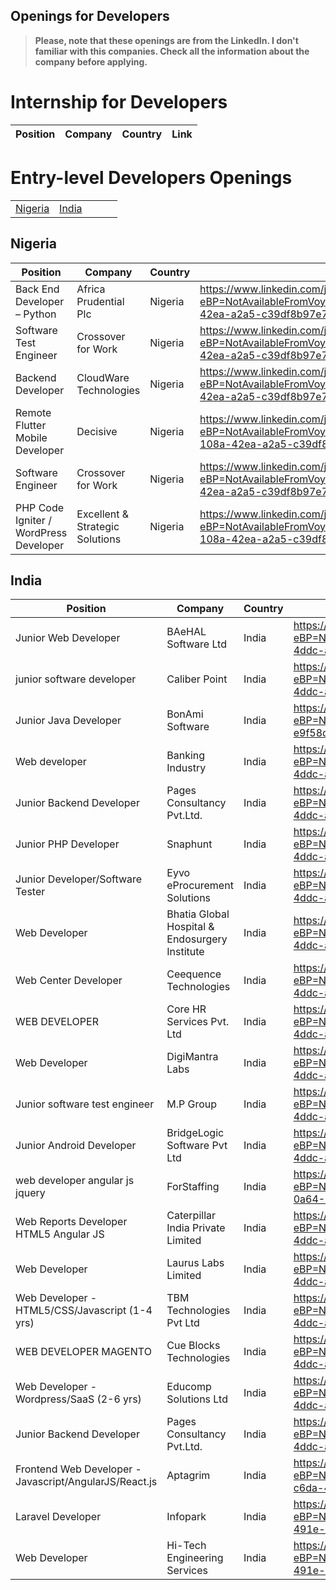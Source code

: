 ## Openings for Developers

> **Please, note that these openings are from the LinkedIn. I don't familiar with this companies. Check all the information about the company before applying.**


# Internship for Developers
|Position|Company|Country|Link|
|--|--|--|--|

# Entry-level Developers Openings

||||||
|--|--|--|--|--|
|[Nigeria](https://github.com/Hellnar/openings/blob/master/README.md/#nigeria)|[India](https://github.com/Hellnar/openings/blob/master/README.md/#india)|||||

## Nigeria

|Position|Company|Country|Link|
|--|--|--|--|
|Back End Developer – Python|Africa Prudential Plc|Nigeria|https://www.linkedin.com/jobs/view/1781129159/?eBP=NotAvailableFromVoyagerAPI&recommendedFlavor=HIDDEN_GEM&refId=651164f9-108a-42ea-a2a5-c39df8b97e70&trk=d_flagship3_search_srp_jobs|
|Software Test Engineer|Crossover for Work|Nigeria|https://www.linkedin.com/jobs/view/1770203867/?eBP=NotAvailableFromVoyagerAPI&recommendedFlavor=IN_NETWORK&refId=651164f9-108a-42ea-a2a5-c39df8b97e70&trk=d_flagship3_search_srp_jobs|
|Backend Developer|CloudWare Technologies|Nigeria|https://www.linkedin.com/jobs/view/1781128238/?eBP=NotAvailableFromVoyagerAPI&recommendedFlavor=HIDDEN_GEM&refId=651164f9-108a-42ea-a2a5-c39df8b97e70&trk=d_flagship3_search_srp_jobs|
|Remote Flutter Mobile Developer|Decisive|Nigeria|https://www.linkedin.com/jobs/view/1776441743/?eBP=NotAvailableFromVoyagerAPI&recommendedFlavor=JOB_SEEKER_QUALIFIED&refId=651164f9-108a-42ea-a2a5-c39df8b97e70&trk=d_flagship3_search_srp_jobs|
|Software Engineer|Crossover for Work|Nigeria|https://www.linkedin.com/jobs/view/1770203329/?eBP=NotAvailableFromVoyagerAPI&recommendedFlavor=IN_NETWORK&refId=651164f9-108a-42ea-a2a5-c39df8b97e70&trk=d_flagship3_search_srp_jobs|
|PHP Code Igniter / WordPress Developer|Excellent & Strategic Solutions|Nigeria|https://www.linkedin.com/jobs/view/1781217894/?eBP=NotAvailableFromVoyagerAPI&recommendedFlavor=JOB_SEEKER_QUALIFIED&refId=651164f9-108a-42ea-a2a5-c39df8b97e70&trk=d_flagship3_search_srp_jobs|

## India

|Position|Company|Country|Link|
|--|--|--|--|
|Junior Web Developer|BAeHAL Software Ltd|India|https://www.linkedin.com/jobs/view/1781777765/?eBP=NotAvailableFromVoyagerAPI&recommendedFlavor=HIDDEN_GEM&refId=9e4ef17c-0a64-4ddc-aac4-e9f58dd08e8a&trk=d_flagship3_search_srp_jobs|
|junior software developer|Caliber Point|India|https://www.linkedin.com/jobs/view/1781913575/?eBP=NotAvailableFromVoyagerAPI&recommendedFlavor=HIDDEN_GEM&refId=9e4ef17c-0a64-4ddc-aac4-e9f58dd08e8a&trk=d_flagship3_search_srp_jobs|
|Junior Java Developer|BonAmi Software|India|https://www.linkedin.com/jobs/view/1780731693/?eBP=NotAvailableFromVoyagerAPI&refId=9e4ef17c-0a64-4ddc-aac4-e9f58dd08e8a&trk=d_flagship3_search_srp_jobs|
|Web developer|Banking Industry|India|https://www.linkedin.com/jobs/view/1781928166/?eBP=NotAvailableFromVoyagerAPI&recommendedFlavor=HIDDEN_GEM&refId=9e4ef17c-0a64-4ddc-aac4-e9f58dd08e8a&trk=d_flagship3_search_srp_jobs|
|Junior Backend Developer|Pages Consultancy Pvt.Ltd.|India|https://www.linkedin.com/jobs/view/1781905975/?eBP=NotAvailableFromVoyagerAPI&recommendedFlavor=HIDDEN_GEM&refId=9e4ef17c-0a64-4ddc-aac4-e9f58dd08e8a&trk=d_flagship3_search_srp_jobs|
|Junior PHP Developer|Snaphunt|India|https://www.linkedin.com/jobs/view/1781192048/?eBP=NotAvailableFromVoyagerAPI&recommendedFlavor=HIDDEN_GEM&refId=9e4ef17c-0a64-4ddc-aac4-e9f58dd08e8a&trk=d_flagship3_search_srp_jobs|
|Junior Developer/Software Tester|Eyvo eProcurement Solutions|India|https://www.linkedin.com/jobs/view/1781776503/?eBP=NotAvailableFromVoyagerAPI&recommendedFlavor=HIDDEN_GEM&refId=9e4ef17c-0a64-4ddc-aac4-e9f58dd08e8a&trk=d_flagship3_search_srp_jobs|
|Web Developer|Bhatia Global Hospital & Endosurgery Institute|India|https://www.linkedin.com/jobs/view/1781950728/?eBP=NotAvailableFromVoyagerAPI&recommendedFlavor=HIDDEN_GEM&refId=9e4ef17c-0a64-4ddc-aac4-e9f58dd08e8a&trk=d_flagship3_search_srp_jobs|
|Web Center Developer|Ceequence Technologies|India|https://www.linkedin.com/jobs/view/1781957231/?eBP=NotAvailableFromVoyagerAPI&recommendedFlavor=HIDDEN_GEM&refId=9e4ef17c-0a64-4ddc-aac4-e9f58dd08e8a&trk=d_flagship3_search_srp_jobs|
|WEB DEVELOPER|Core HR Services Pvt. Ltd|India|https://www.linkedin.com/jobs/view/1781798113/?eBP=NotAvailableFromVoyagerAPI&recommendedFlavor=HIDDEN_GEM&refId=9e4ef17c-0a64-4ddc-aac4-e9f58dd08e8a&trk=d_flagship3_search_srp_jobs|
|Web Developer|DigiMantra Labs|India|https://www.linkedin.com/jobs/view/1781009192/?eBP=NotAvailableFromVoyagerAPI&recommendedFlavor=HIDDEN_GEM&refId=9e4ef17c-0a64-4ddc-aac4-e9f58dd08e8a&trk=d_flagship3_search_srp_jobs|
|Junior software test engineer|M.P Group |India|https://www.linkedin.com/jobs/view/1781771542/?eBP=NotAvailableFromVoyagerAPI&recommendedFlavor=HIDDEN_GEM&refId=9e4ef17c-0a64-4ddc-aac4-e9f58dd08e8a&trk=d_flagship3_search_srp_jobs|
|Junior Android Developer|BridgeLogic Software Pvt Ltd |India|https://www.linkedin.com/jobs/view/1781910878/?eBP=NotAvailableFromVoyagerAPI&recommendedFlavor=HIDDEN_GEM&refId=9e4ef17c-0a64-4ddc-aac4-e9f58dd08e8a&trk=d_flagship3_search_srp_jobs|
|web developer angular js jquery|ForStaffing|India|https://www.linkedin.com/jobs/view/1781930605/?eBP=NotAvailableFromVoyagerAPI&recommendedFlavor=JOB_SEEKER_QUALIFIED&refId=9e4ef17c-0a64-4ddc-aac4-e9f58dd08e8a&trk=d_flagship3_search_srp_jobs|
|Web Reports Developer HTML5 Angular JS|Caterpillar India Private Limited |India|https://www.linkedin.com/jobs/view/1781779134/?eBP=NotAvailableFromVoyagerAPI&recommendedFlavor=HIDDEN_GEM&refId=9e4ef17c-0a64-4ddc-aac4-e9f58dd08e8a&trk=d_flagship3_search_srp_jobs|
|Web Developer|Laurus Labs Limited|India|https://www.linkedin.com/jobs/view/1781901865/?eBP=NotAvailableFromVoyagerAPI&recommendedFlavor=HIDDEN_GEM&refId=9e4ef17c-0a64-4ddc-aac4-e9f58dd08e8a&trk=d_flagship3_search_srp_jobs|
|Web Developer - HTML5/CSS/Javascript (1-4 yrs)|TBM Technologies Pvt Ltd |India|https://www.linkedin.com/jobs/view/1781374165/?eBP=NotAvailableFromVoyagerAPI&recommendedFlavor=SCHOOL_RECRUIT&refId=9e4ef17c-0a64-4ddc-aac4-e9f58dd08e8a&trk=d_flagship3_search_srp_jobs|
|WEB DEVELOPER MAGENTO|Cue Blocks Technologies |India|https://www.linkedin.com/jobs/view/1781906827/?eBP=NotAvailableFromVoyagerAPI&recommendedFlavor=HIDDEN_GEM&refId=9e4ef17c-0a64-4ddc-aac4-e9f58dd08e8a&trk=d_flagship3_search_srp_jobs|
|Web Developer - Wordpress/SaaS (2-6 yrs)|Educomp Solutions Ltd |India|https://www.linkedin.com/jobs/view/1781780924/?eBP=NotAvailableFromVoyagerAPI&recommendedFlavor=HIDDEN_GEM&refId=9e4ef17c-0a64-4ddc-aac4-e9f58dd08e8a&trk=d_flagship3_search_srp_jobs|
|Junior Backend Developer|Pages Consultancy Pvt.Ltd. |India|https://www.linkedin.com/jobs/view/1781921385/?eBP=NotAvailableFromVoyagerAPI&recommendedFlavor=HIDDEN_GEM&refId=9e4ef17c-0a64-4ddc-aac4-e9f58dd08e8a&trk=d_flagship3_search_srp_jobs|
|Frontend Web Developer - Javascript/AngularJS/React.js|Aptagrim|India|https://www.linkedin.com/jobs/view/1781372542/?eBP=NotAvailableFromVoyagerAPI&recommendedFlavor=JOB_SEEKER_QUALIFIED&refId=03915930-c6da-491e-af3a-8b447ee20c3c&trk=d_flagship3_search_srp_jobs|
|Laravel Developer|Infopark|India|https://www.linkedin.com/jobs/view/1781948226/?eBP=NotAvailableFromVoyagerAPI&recommendedFlavor=HIDDEN_GEM&refId=03915930-c6da-491e-af3a-8b447ee20c3c&trk=d_flagship3_search_srp_jobs|
|Web Developer|Hi-Tech Engineering Services|India|https://www.linkedin.com/jobs/view/1781796589/?eBP=NotAvailableFromVoyagerAPI&recommendedFlavor=HIDDEN_GEM&refId=03915930-c6da-491e-af3a-8b447ee20c3c&trk=d_flagship3_search_srp_jobs|

